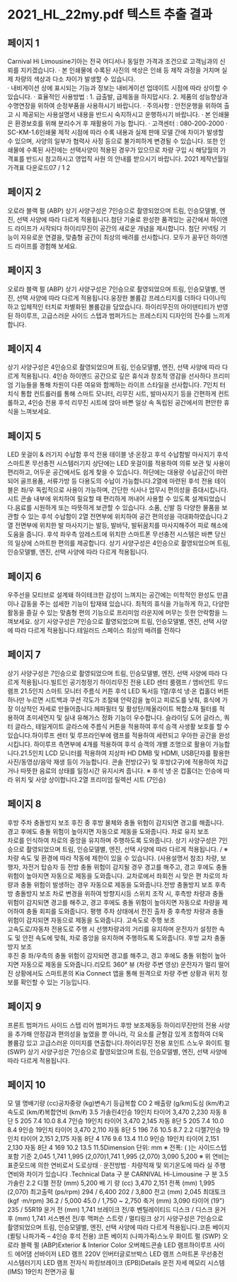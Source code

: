 # 2021_HL_22my.pdf 텍스트 추출 결과

## 페이지 1

Carnival
 Hi Limousine기아는 전국 어디서나 동일한 가격과 조건으로 고객님과의 신뢰를 지키겠습니다.
· 본 인쇄물에 수록된 사진의 색상은 인쇄 등 제작 과정을 거치며 실제 차량의 색상과 다소 차이가 발생할 수 있습니다.    
· 내비게이션 상에 표시되는 기능과 정보는 내비게이션 업데이트 시점에 따라 상이할 수 있습니다.
· 효율적인 사용방법 : 1. 급출발, 급제동을 하지맙시다.   2. 제품의 성능향상과 수명연장을 위하여 순정부품을 사용하시기 바랍니다.
· 주의사항 : 안전운행을 위하여 출고 시 제공되는 사용설명서 내용을 반드시 숙지하시고 운행하시기 바랍니다.
· 본 인쇄물은 환경보호를 위해 분리수거 후 재활용이 가능 합니다.
· 고객센터 : 080-200-2000   · SC-KM-1.6인쇄물 제작 시점에 따라 수록 내용과 실제 판매 모델 간에 차이가 발생할 수 있으며, 
사양의 일부가 협력사 사정 등으로 불가피하게 변경될 수 있습니다. 또한 인쇄물에 수록된 사진에는 선택사양이 적용된 경우가 있으므로 
차량 구입 시 해당월의 가격표를 반드시 참고하시고 영업직 사원 의 안내를 받으시기 바랍니다.
2021
제작년월일 가격표 다운로드07 /  1 2

## 페이지 2

오로라 블랙 펄 (ABP)  상기 사양구성은 7인승으로 촬영되었으며 트림, 인승모델별, 엔진, 선택 사양에 따라 다르게 적용됩니다.첨단 기술로 완성한
품격있는 공간에서
하이엔드 라이프가 시작되다
하이리무진이 공간의 새로운 개념을 제시합니다.
첨단 커넥팅 기능이 자유로운 연결을,
맞춤형 공간이 최상의 배려를 선사합니다.
모두가 꿈꾸던 하이엔드 라이프를 경험해 보세요.

## 페이지 3

오로라 블랙 펄 (ABP)  상기 사양구성은 7인승으로 촬영되었으며 트림, 인승모델별, 엔진, 선택 사양에 따라 다르게 적용됩니다.웅장한 볼륨감
프레스티지를 더하다
다이나믹하고 입체적인 터치로 차별화된 볼륨감을 담았습니다.
하이리무진의 아이덴티티가 반영된 하이루프, 고급스러운 사이드 스텝과 
범퍼가드는 프레스티지 디자인의 진수를 느끼게 합니다.

## 페이지 4

상기 사양구성은 4인승으로 촬영되었으며 트림, 인승모델별, 엔진, 선택 사양에 따라 다르게 적용됩니다.
4인승 하이엔드 공간으로 
깊은 휴식과 창조적 영감을 선사하다
프리미엄 기능들을 통해 차원이 다른 여유와 함께하는 라이프 스타일을 선사합니다. 
7인치 터치식 통합 컨트롤러를 통해 스마트 모니터, 리무진 시트, 발마사지기 등을 간편하게 컨트롤하고,
4인승 전용 후석 리무진 시트에 앉아 바쁜 일상 속 독립된 공간에서의 편안한 휴식을 느껴보세요.

## 페이지 5

LED 옷걸이 & 러기지 수납함 후석 전용 테이블 냉·온장고
후석 수납함발 마사지기
후석 스마트폰 무선충전 시스템러기지 상단에는 LED 옷걸이를 적용하여 의류 보관 및 사용이 편리하고, 어두운 공간에서도 쉽게 찾을 수 있습니다.
하단에는 대용량 수납공간이 마련되어 골프용품, 서류가방 등 다용도의 수납이 가능합니다.2열에 마련된 후석 전용 테이블은 좌/우 독립적으로 사용이 가능하며, 간단한 식사나 업무시 편의성을 증대시킵니다. 
시트 콘솔 내부에 위치하여 필요할 때 편리하게 꺼내어 사용할 수 있도록 설계되었습니다.음료를 시원하게 또는 따뜻하게 보관할 수 있습니다.
소품, 신발 등 다양한 물품을 보관할 수 있는 후석 수납함이 2열 전면부에 
위치하여 공간 편의성을 극대화하였습니다.2열 전면부에 위치한 발 마사지기는 발등, 발바닥, 발뒤꿈치를 
마사지해주어 피로 해소에 도움을 줍니다. 
후석 좌우측 암레스트에 위치한 스마트폰 무선충전 시스템은 
바쁜 당신의 일상에 스마트한 편의를 제공합니다.
상기 사양구성은 4인승으로 촬영되었으며 트림, 인승모델별, 엔진, 선택 사양에 따라 다르게 적용됩니다.

## 페이지 6

우주선을 모티브로 설계돼 하이테크한 감성이 느껴지는 공간에는 미학적인 완성도 만큼이나 감동을 주는 
섬세한 기능이 탑재돼 있습니다. 최적의 휴식을 가능하게 하고, 다양한 활동을 즐길 수 있는 맞춤형 편의 기능으로
프리미엄 라운지에 머무는 듯한 안락함을 느껴보세요.
상기 사양구성은 7인승으로 촬영되었으며 트림, 인승모델별, 엔진, 선택 사양에 따라 다르게 적용됩니다.테일러드 스페이스
최상의 배려를 전하다

## 페이지 7

상기 사양구성은 7인승으로 촬영되었으며 트림, 인승모델별, 엔진, 선택 사양에 따라 다르게 적용됩니다.빌트인 공기청정기 하이리무진 전용 LED 센터 룸램프 / 앰비언트 무드램프 21.5인치 스마트 모니터
주름식 커튼 후석 LED 독서등 1열/후석 냉·온 컵홀더 버튼 하나만 누르면 시트백과 쿠션 각도가 조절돼 안락감을 높이고 피로도를 낮춰,
휴식에 가장 이상적인 자세로 만들어줍니다.헤파필터 및 활성탄/제올라이트 복합소재 필터를 적용하여 초미세먼지 및 
실내 유해가스 정화 기능이 우수합니다.
슬라이딩 도어 글라스, 쿼터 글라스, 테일게이트 글라스에 주름식 커튼을
적용하여 후석 승객 사생활 보호를 할 수 있습니다.하이루프 센터 및 루프라인부에 램프를 적용하여 세련되고 우아한 
공간을 완성시킵니다.
하이루프 측면부에 4개를 적용하여 후석 승객의 개별 조명으로
활용이 가능합니다.21.5인치 LCD 모니터를 적용하여 지상파 HD DMB 및 HDMI, 
USB단자를 활용한 사진/동영상/음악 재생 등이 가능합니다.
콘솔 전방(2구) 및 후방(2구)에 적용하여 차갑거나 따뜻한 음료의 상태를 
일정시간 유지시켜 줍니다. 
※ 후석 냉·온 컵홀더는 인승에 따라 위치 및 사양 상이합니다.2열 프리미엄 릴렉션 시트  (7인승)

## 페이지 8

후방 주차 충돌방지 보조
후진 중 후방 물체와 충돌 위험이 감지되면 경고를 해줍니다. 경고 후에도 충돌 위험이 높아지면 
자동으로 제동을 도와줍니다.
차로 유지 보조  
차로를 인식하여 차로의 중앙을 유지하며 주행하도록 도와줍니다.
상기 사양구성은 7인승으로 촬영되었으며 트림, 인승모델별, 엔진, 선택 사양에 따라 다르게 적용됩니다. / ※ 차량 속도 및 환경에 따라 작동에 제한이 있을 수 있습니다. (사용설명서 참조)
차량, 보행자, 자전거 탑승자 등 전방 충돌 위험이 감지될 경우 경고를 해주고, 경고 후에도 충돌 위험이 높아지면 
자동으로 제동을 도와줍니다. 교차로에서 좌회전 시 맞은 편 차로의 차량과 충돌 위험이 발생하는 경우 자동으로 
제동을 도와줍니다.전방 충돌방지 보조
후측방 충돌방지 보조
차로 변경을 위하여 방향지시등 스위치 조작 시, 후측방 차량과 충돌 위험이 
감지되면 경고를 해주고, 경고 후에도 충돌 위험이 높아지면 자동으로 차량을 
제어하여 충돌 회피를 도와줍니다. 평행 주차 상태에서 전진 출차 중 후측방 차량과 
충돌 위험이 감지되면 자동으로 제동을 도와줍니다.
고속도로 주행 보조  
고속도로/자동차 전용도로 주행 시 선행차량과의 거리를 유지하며 운전자가 설정한 속도 및 안전 속도에 맞춰,
차로 중앙을 유지하며 주행하도록 도와줍니다.
후방 교차 충돌방지 보조   
후진 중 좌/우측의 충돌 위험이 감지되면 경고를 해주고, 경고 후에도 충돌 위험이 높아지면 자동으로 제동을 
도와줍니다.리모트 360° 뷰  (차량 주변 영상)
운전자가 멀리 떨어진 상황에서도 스마트폰의 Kia Connect 앱을 통해 원격으로 차량 주변 상황과 위치 정보를 
확인할 수 있는 기능입니다.

## 페이지 9

프론트 범퍼가드
사이드 스텝 리어 범퍼가드
후방 보조제동등 하이리무진만의 전용 사양을 추가해 안정감과 편의성을 높였을 뿐 아니라,
각 요소를 균형감 있게 조합하여 더욱 볼륨감 있고 고급스러운 이미지를 연출합니다.하이리무진 전용 포인트 
스노우 화이트 펄 (SWP)  상기 사양구성은 7인승으로 촬영되었으며 트림, 인승모델별, 엔진, 선택 사양에 따라 다르게 적용됩니다.

## 페이지 10

모 델 명배기량
(cc)공차중량 
(kg)변속기 등급복합 CO 2 배출량 
(g/km)도심 
(km/ℓ)고속도로 
(km/ℓ)복합연비 
(km/ℓ)
3.5 가솔린4인승 19인치 타이어 3,470 2,230 자동 8단 5 205 7.4 10.0 8.4
7인승 19인치 타이어 3,470 2,145 자동 8단 5 205 7.4 10.0 8.4
9인승 19인치 타이어 3,470 2,110 자동 8단 5 196 7.6 10.5 8.7
2.2 디젤7인승 19인치 타이어 2,151 2,175 자동 8단 4 176 9.6 13.4 11.0
9인승 19인치 타이어 2,151 2,130 자동 8단 4 169 10.2 13.5 11.5Dimension
단위: mm 
※ 전폭: (  )는 사이드스텝 포함 기준 2,045
1,741
1,995 (2,070)1,741
1,995 (2,070)
3,090
5,200
※ 위 연비는  표준모드에  의한 연비로서  도로상태 · 운전방법 · 차량적재  및 외기온도에  따라 실 주행연비와  차이가  있습니다 .Technical Data
구              분 CARNIVAL Hi-Limousine 구              분 3.5 가솔린 2.2 디젤 
전장 (mm) 5,200 배  기  량 (cc) 3,470 2,151
전폭 (mm) 1,995 (2,070) 최고출력 (ps/rpm) 294 / 6,400 202 / 3,800
전고 (mm) 2,045 최대토크 (kgf ·m/rpm) 36.2 / 5,000 45.0 / 1,750 ~ 2,750
축거 (mm) 3,090 타이어  (19") 235 / 55R19
윤거 전 (mm) 1,741 브레이크 전/후 벤틸레이티드 디스크 / 디스크
윤거 후 (mm) 1,741 서스펜션 전/후 맥퍼슨 스트럿 / 멀티링크
상기 사양구성은 7인승으로 촬영되었으며 트림, 인승모델별, 엔진, 선택 사양에 따라 다르게 적용됩니다.코튼 베이지 (퀼팅 나파가죽 – 4인승 후석 전용)  코튼 베이지 (나파가죽)스노우 화이트 펄 (SWP) 오로라 블랙 펄 (ABP)Exterior & 
Interior Color
오버헤드콘솔 LED 램프하이루프 사이드 에어댐
선바이저 LED 램프
220V 인버터글로브박스 LED 램프
스마트폰 무선충전 시스템러기지 LED 램프
전자식 파킹브레이크 (EPB)Details
운전 자세 메모리 시스템 (IMS)
 19인치 전면가공 휠 

